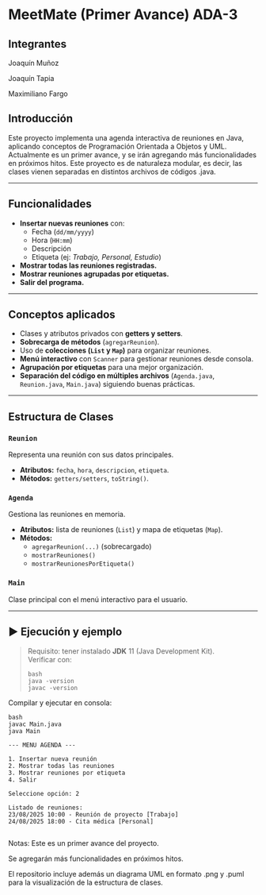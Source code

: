 # MeetMate (Primer Avance) ADA-3

## Integrantes

Joaquín Muñoz

Joaquín Tapia

Maximiliano Fargo

## Introducción

Este proyecto implementa una agenda interactiva de reuniones en Java, aplicando conceptos de Programación Orientada a Objetos y UML.  
Actualmente es un primer avance, y se irán agregando más funcionalidades en próximos hitos.
Este proyecto es de naturaleza modular, es decir, las clases vienen separadas en distintos archivos de códigos .java.

---

## Funcionalidades

- **Insertar nuevas reuniones** con:
  - Fecha (`dd/mm/yyyy`)
  - Hora (`HH:mm`)
  - Descripción
  - Etiqueta (ej: *Trabajo, Personal, Estudio*)
- **Mostrar todas las reuniones registradas.**
- **Mostrar reuniones agrupadas por etiquetas.**
- **Salir del programa.**

---

## Conceptos aplicados

- Clases y atributos privados con **getters y setters**.  
- **Sobrecarga de métodos** (`agregarReunion`).  
- Uso de **colecciones (`List` y `Map`)** para organizar reuniones.  
- **Menú interactivo** con `Scanner` para gestionar reuniones desde consola.  
- **Agrupación por etiquetas** para una mejor organización.  
- **Separación del código en múltiples archivos** (`Agenda.java`, `Reunion.java`, `Main.java`) siguiendo buenas prácticas.  

---

## Estructura de Clases

### `Reunion`
Representa una reunión con sus datos principales.  
- **Atributos:** `fecha`, `hora`, `descripcion`, `etiqueta`.  
- **Métodos:** `getters/setters`, `toString()`.

### `Agenda`
Gestiona las reuniones en memoria.  
- **Atributos:** lista de reuniones (`List`) y mapa de etiquetas (`Map`).  
- **Métodos:**  
  - `agregarReunion(...)` (sobrecargado)  
  - `mostrarReuniones()`  
  - `mostrarReunionesPorEtiqueta()`

### `Main`
Clase principal con el menú interactivo para el usuario.  

---

## ▶ Ejecución y ejemplo

> Requisito: tener instalado **JDK** 11 (Java Development Kit).  
> Verificar con:
> ```
> bash
> java -version
> javac -version
> ```

Compilar y ejecutar en consola:

```
bash
javac Main.java
java Main

--- MENU AGENDA ---

1. Insertar nueva reunión
2. Mostrar todas las reuniones
3. Mostrar reuniones por etiqueta
4. Salir

Seleccione opción: 2

Listado de reuniones:
23/08/2025 10:00 - Reunión de proyecto [Trabajo]
24/08/2025 18:00 - Cita médica [Personal]


```

Notas:
Este es un primer avance del proyecto.

Se agregarán más funcionalidades en próximos hitos.

El repositorio incluye además un diagrama UML en formato .png y .puml para la visualización de la estructura de clases.
